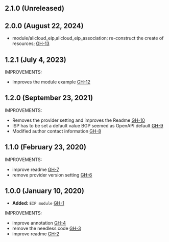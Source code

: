 ## 2.1.0 (Unreleased)
## 2.0.0 (August 22, 2024)

- module/alicloud_eip,alicloud_eip_association: re-construct the create of resources; [GH-13](https://github.com/alibabacloud-automation/terraform-alicloud-eip/pull/13)

## 1.2.1 (July 4, 2023)

IMPROVEMENTS:

- Improves the module example [GH-12](https://github.com/terraform-alicloud-modules/terraform-alicloud-eip/pull/12)

## 1.2.0 (September 23, 2021)

IMPROVEMENTS:

- Removes the provider setting and improves the Readme [GH-10](https://github.com/terraform-alicloud-modules/terraform-alicloud-eip/pull/10)
- ISP has to be set a default value BGP seemed as OpenAPI default [GH-9](https://github.com/terraform-alicloud-modules/terraform-alicloud-eip/pull/9)
- Modified author contact information [GH-8](https://github.com/terraform-alicloud-modules/terraform-alicloud-eip/pull/8)

## 1.1.0 (February 23, 2020)

IMPROVEMENTS:

- improve readme [GH-7](https://github.com/terraform-alicloud-modules/terraform-alicloud-eip/pull/7)
- remove provider version setting [GH-6](https://github.com/terraform-alicloud-modules/terraform-alicloud-eip/pull/6)

## 1.0.0 (January 10, 2020)

- **Added:** `EIP module` [GH-1](https://github.com/terraform-alicloud-modules/terraform-alicloud-eip/pull/1)

IMPROVEMENTS:

- improve annotation [GH-4](https://github.com/terraform-alicloud-modules/terraform-alicloud-eip/pull/4)
- remove the needless code [GH-3](https://github.com/terraform-alicloud-modules/terraform-alicloud-eip/pull/3)
- improve readme [GH-2](https://github.com/terraform-alicloud-modules/terraform-alicloud-eip/pull/2)
